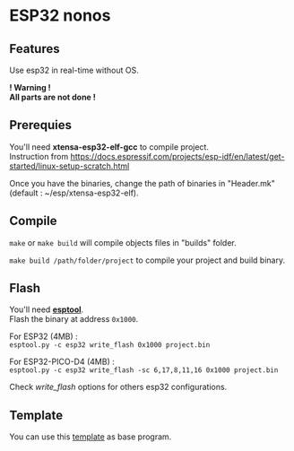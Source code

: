 # **ESP32 nonos**

## **Features**

Use esp32 in real-time without OS.

**! Warning !**  
**All parts are not done !**

## **Prerequies**

You'll need **xtensa-esp32-elf-gcc** to compile project.  
Instruction from https://docs.espressif.com/projects/esp-idf/en/latest/get-started/linux-setup-scratch.html  

Once you have the binaries, change the path of binaries in "Header.mk"  
(default : ~/esp/xtensa-esp32-elf).

## **Compile**

`make` or `make build` will compile objects files in "builds" folder.

`make build /path/folder/project` to compile your project and build binary.

## **Flash**

You'll need **[esptool](https://github.com/espressif/esptool)**.  
Flash the binary at address `0x1000`.

For ESP32 (4MB) :  
`esptool.py -c esp32 write_flash 0x1000 project.bin`

For ESP32-PICO-D4 (4MB) :  
`esptool.py -c esp32 write_flash -sc 6,17,8,11,16 0x1000 project.bin`

Check *write_flash* options for others esp32 configurations.

## **Template**

You can use this [template](https://github.com/Niglou/esp32-nonos-template) as base program.
